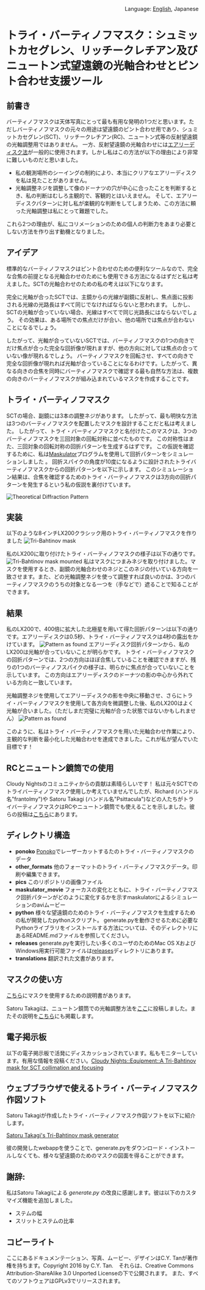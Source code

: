 <p align="right">Language: <a href="../README.md">English</a>, Japanese</p>

# トライ・バーティノフマスク：シュミットカセグレン、リッチークレチアン及びニュートン式望遠鏡の光軸合わせとピント合わせ支援ツール

## 前書き

バーティノフマスクは天体写真にとって最も有用な発明の1つだと思います。ただしバーティノフマスクの元々の用途は望遠鏡のピント合わせ用であり、シュミットカセグレン(SCT)、リッチークレチアン(RC)、ニュートン式等の反射望遠鏡の光軸調整用ではありません。 一方、反射望遠鏡の光軸合わせには[エアリーディスク法](http://www.astrophoto.fr/collim.html)が一般的に使用されます。しかし私はこの方法が以下の理由により非常に難しいものだと思いました。 

* 私の観測場所のシーイングの制約により、本当にクリアなエアリーディスクを私は見たことがありません。 
* 光軸調整ネジを調整して像のドーナツの穴が中心に合ったことを判断するとき、私の判断はむしろ主観的で、客観的とはいえません。 そして、エアリーディスクパターンに対し私が楽観的な判断をしてしまうため、この方法に頼った光軸調整は私にとって難題でした。 

これら2つの理由が、私にコリメーションのための個人の判断力をあまり必要としない方法を作り出す動機となりました。 


## アイデア

標準的なバーティノフマスクはピント合わせのための便利なツールなので、完全な合焦の前提となる光軸合わせのためにも使用できる方法になるはずだと私は考えました。SCTの光軸合わせのための私の考えは以下になります。

完全に光軸が合ったSCTでは、主鏡からの光線が副鏡に反射し、焦点面に投影される光線の光路長はすべて同じでなければならないと思われます。 しかし、SCTの光軸が合っていない場合、光線はすべてで同じ光路長にはならないでしょう。 その効果は、ある場所での焦点だけが合い、他の場所では焦点が合わないことになるでしょう。 

したがって、光軸が合っていないSCTでは、バーティノフマスクの1つの向きでだけ焦点が合った完全な回折像が現れますが、他の方向に対しては焦点の合っていない像が現れるでしょう。 バーティノフマスクを回転させ、すべての向きで完全な回折像が現れれば光軸が合っていることになるわけです。したがって、異なる向きの合焦を同時にバーティノフマスクで確認する最も自然な方法は、複数の向きのバーティノフマスクが組み込まれているマスクを作成することです。 

## トライ・バーティノフマスク

SCTの場合、副鏡には3本の調整ネジがあります。 したがって、最も明快な方法は3つのバーティノフマスクを配置したマスクを設計することだと私は考えました。 したがって、トライ・バーティノフマスクと名付けたこのマスクは、3つのバーティノフマスクを三回対象の回転対称に並べたものです。 この対称性はまた、三回対象の回転対称の回折パターンを生成するはずです。 この仮説を確認するために、私は[Maskulator](http://www.njnoordhoek.com/?p=376)プログラムを使用して回折パターンをシミュレーションしました 。 回折スパイクの角度が10度になるように設計されたトライバーティノフマスクからの回折パターンを以下に示します。 このシミュレーション結果は、合焦を確認するためのトライ・バーティノフマスクは3方向の回折パターンを発生するという私の仮説を裏付けています。 

![Theoretical Diffraction Pattern](../pics/theory_small.png)

## 実装

以下のような8インチLX200クラシック用のトライ・バーティノフマスクを作りました
![Tri-Bahtinov mask](https://github.com/cytan299/tribahtinov/blob/master/pics/IMG_0086.jpg)

私のLX200に取り付けたトライ・バーティノフマスクの様子は以下の通りです。
![Tri-Bahtinov mask mounted](https://github.com/cytan299/tribahtinov/blob/master/pics/IMG_0093.jpg)
私はマスクにつまみネジを取り付けました。マスクを使用するとき、副鏡の光軸合わせのネジとこのネジの付いている方向を一致させます。また、どの光軸調整ネジを使って調整すれば良いのかは、3つのバーティノフマスクのうちの対象となる一つを（手などで）遮ることで知ることができます。

## 結果

私のLX200で、400倍に拡大した北極星を用いて得た回折パターンは以下の通りです。エアリーディスクは0.5秒、トライ・バーティノフマスクは4秒の露出をかけています。
![Pattern as found](https://github.com/cytan299/tribahtinov/blob/master/pics/asfound.png)
エアリーディスク回折パターンから、私のLX200は光軸が合っていないことが明らかです。  トライ・バーティノフマスクの回折パターンでは、2つの方向はほぼ合焦していることを確認できますが、残りの1つのバーティノフスパイクの様子は、明らかに焦点が合っていないことを示しています。 この方向はエアリーディスクのドーナツの影の中心から外れている方向と一致しています。 

光軸調整ネジを使用してエアリーディスクの影を中央に移動させ、さらにトライ・バーティノフマスクを使用して各方向を微調整した後、私のLX200はよく光軸が合いました。（ただしまだ完璧に光軸が合った状態ではないかもしれません）
![Pattern as found](https://github.com/cytan299/tribahtinov/blob/master/pics/corrected.png)

このように、私はトライ・バーティノフマスクを用いた光軸合わせ作業により、主観的な判断を最小化した光軸合わせを達成できました。これが私が望んでいた目標です！

## RCとニュートン鏡筒での使用

Cloudy Nightsのコミュニティからの貢献は素晴らしいです！
私は元々SCTでのトライバーティノフマスク使用しか考えていませんでしたが、Richard (ハンドル名"frantolmy")や Satoru Takagi (ハンドル名"Psittacula")などの人たちがトライバーティノフマスクはRCやニュートン鏡筒でも使えることを示しました。彼らの投稿は[こちら](https://www.cloudynights.com/topic/536410-a-tri-bahtinov-mask-for-sct-collimation-and-focusing/)にあります。

## ディレクトリ構造

* **ponoko** [Ponoko](http://www.ponoko.com)でレーザーカットするたのトライ・バーティノフマスクのデータ
* **other_formats** 他のフォーマットのトライ・バーティノフマスクデータ。印刷や編集できます。
* **pics** このリポジトリの画像ファイル
* **maskulator_movie** フォーカスの変化とともに、トライ・バーティノフマスク回折パターンがどのように変化するかを示すmaskulatorによるシミュレーションのaviムービー
* **python** 様々な望遠鏡のためのトライ・バーティノフマスクを生成するための私が開発したpythonスクリプト。  generate.pyを動作させるために必要なPythonライブラリをインストールする方法については、そのディレクトリにあるREADME.mdファイルを参照してください。
* **releases** generate.pyを実行したい多くのユーザのためのMac OS XおよびWindows用実行可能ファイルは[releases](https://github.com/cytan299/tribahtinov/releases)ディレクトリにあります。
* **translations** 翻訳された文書があります。

## マスクの使い方

[こちら](HowToUse_JA.md)にマスクを使用するための説明書があります。 

Satoru Takagiは、ニュートン鏡筒での光軸調整方法を[ここ](https://www.cloudynights.com/topic/536410-a-tri-bahtinov-mask-for-sct-collimation-and-focusing/page-4)に投稿しました。またその説明を[こちら](HowToUse_JA.md)にも掲載します。

## 電子掲示板

以下の電子掲示板で活発にディスカッションされています。私もモニターしています。有用な情報を投稿ください。[Cloudy Nights::Equipment::A Tri-Bahtinov mask for SCT collimation and focusing](https://www.cloudynights.com/topic/536410-a-tri-bahtinov-mask-for-sct-collimation-and-focusing/)

## ウェブブラウザで使えるトライ・バーティノフマスク作図ソフト

Satoru Takagiが作成したトライ・バーティノフマスク作図ソフトを以下に紹介します。

[Satoru Takagi's Tri-Bahtinov mask generator](http://svg2.mbsrv.net/astro/Tri-Bahtinov.html)

彼の開発したwebappを使うことで、generate.pyをダウンロード・インストールしなくても、様々な望遠鏡のためのマスクの図面を得ることができます。 

## 謝辞:

私はSatoru Takagiによる _generate.py_ の改良に感謝します。彼は以下のカスタマイズ機能を追加しました。
* ステムの幅
* スリットとステムの比率


## コピーライト

ここにあるドキュメンテーション、写真、ムービー、デザインはC.Y. Tanが著作権を持ちます。Copyright 2016 by C.Y. Tan.　それらは、Creative Commons Attribution-ShareAlike 3.0 Unported Licenseの下で公開されます。 また、すべてのソフトウェアはGPLv3でリリースされます。



